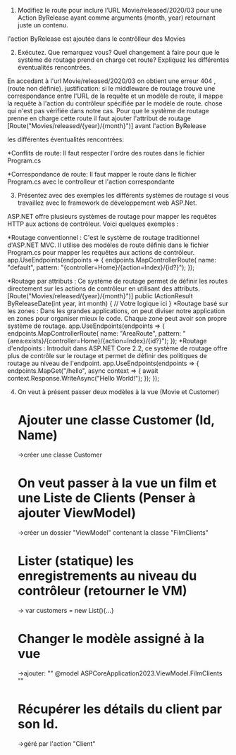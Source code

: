 1. Modifiez le route pour inclure l’URL Movie/released/2020/03 pour une Action
   ByRelease ayant comme arguments (month, year) retournant juste un contenu.

l'action ByRelease est ajoutée dans le contrôlleur des Movies

2. Exécutez. Que remarquez vous? Quel changement à faire pour que le système de routage prend en charge cet route? Expliquez les différentes éventualités rencontrées.

En accedant à l'url Movie/released/2020/03 on obtient une erreur 404 , (route non définie).
justification: si le middleware de routage trouve une correspondance entre l'URL de la requête et un modèle de route, il mappe la requête à l'action du contrôleur spécifiée par le modèle de route. chose qui n'est pas vérifiée dans notre cas.
Pour que le système de routage prenne en charge cette route il faut ajouter l'attribut de routage [Route("Movies/released/{year}/{month}")] avant l'action ByRelease

les différentes éventualités rencontrées:

\*Conflits de route: Il faut respecter l'ordre des routes dans le fichier Program.cs

\*Correspondance de route: Il faut mapper le route dans le fichier Program.cs avec le controlleur et l'action correspondante

3. Présentez avec des exemples les différents systèmes de routage si vous travaillez avec le
   framework de développement web ASP.Net.

ASP.NET offre plusieurs systèmes de routage pour mapper les requêtes HTTP aux actions de contrôleur. Voici quelques exemples :

\*Routage conventionnel : C'est le système de routage traditionnel d'ASP.NET MVC. Il utilise des modèles de route définis dans le fichier Program.cs pour mapper les requêtes aux actions de contrôleur.
app.UseEndpoints(endpoints =>
{
endpoints.MapControllerRoute(
name: "default",
pattern: "{controller=Home}/{action=Index}/{id?}");
});

*Routage par attributs : Ce système de routage permet de définir les routes directement sur les actions de contrôleur en utilisant des attributs.
[Route("Movies/released/{year}/{month}")]
public IActionResult ByReleaseDate(int year, int month)
{
// Votre logique ici
}
*Routage basé sur les zones : Dans les grandes applications, on peut diviser notre application en zones pour organiser mieux le code. Chaque zone peut avoir son propre système de routage.
app.UseEndpoints(endpoints =>
{
endpoints.MapControllerRoute(
name: "AreaRoute",
pattern: "{area:exists}/{controller=Home}/{action=Index}/{id?}");
});
\*Routage d'endpoints : Introduit dans ASP.NET Core 2.2, ce système de routage offre plus de contrôle sur le routage et permet de définir des politiques de routage au niveau de l'endpoint.
app.UseEndpoints(endpoints =>
{
endpoints.MapGet("/hello", async context =>
{
await context.Response.WriteAsync("Hello World!");
});
});

4. On veut à présent passer deux modèles à la vue (Movie et Customer)
   # Ajouter une classe Customer (Id, Name)
   ->créer une classe Customer
   # On veut passer à la vue un film et une Liste de Clients (Penser à ajouter ViewModel)
   ->créer un dossier "ViewModel" contenant la classe "FilmClients"
   # Lister (statique) les enregistrements au niveau du contrôleur (retourner le VM)
   -> var customers = new List<Customer>(){...}
   # Changer le modèle assigné à la vue
   ->ajouter: "" @model ASPCoreApplication2023.ViewModel.FilmClients ""
   # Récupérer les détails du client par son Id.
   ->géré par l'action "Client"
